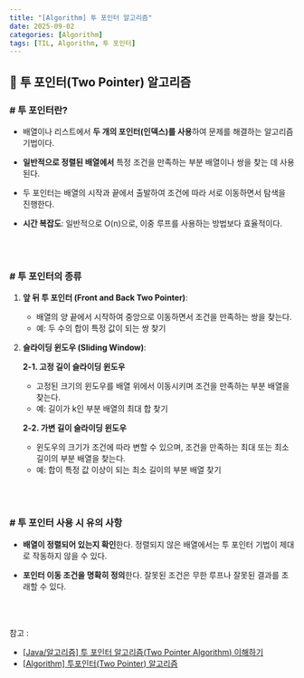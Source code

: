 ```yaml
---
title: "[Algorithm] 투 포인터 알고리즘"
date: 2025-09-02
categories: [Algorithm]
tags: [TIL, Algorithm, 투 포인터]
---
```


## 📍 투 포인터(Two Pointer) 알고리즘

### # 투 포인터란?

- 배열이나 리스트에서 **두 개의 포인터(인덱스)를 사용**하여 문제를 해결하는 알고리즘 기법이다.

- **일반적으로 정렬된 배열에서** 특정 조건을 만족하는 부분 배열이나 쌍을 찾는 데 사용된다.

- 두 포인터는 배열의 시작과 끝에서 출발하여 조건에 따라 서로 이동하면서 탐색을 진행한다.

- **시간 복잡도**: 일반적으로 O(n)으로, 이중 루프를 사용하는 방법보다 효율적이다.

<br /><br />

### # 투 포인터의 종류

1. **앞 뒤 투 포인터 (Front and Back Two Pointer)**:
   - 배열의 양 끝에서 시작하여 중앙으로 이동하면서 조건을 만족하는 쌍을 찾는다.
   - 예: 두 수의 합이 특정 값이 되는 쌍 찾기

2. **슬라이딩 윈도우 (Sliding Window)**:
   
   **2-1. 고정 길이 슬라이딩 윈도우**
    - 고정된 크기의 윈도우를 배열 위에서 이동시키며 조건을 만족하는 부분 배열을 찾는다.
    - 예: 길이가 k인 부분 배열의 최대 합 찾기 <br />
   
   **2-2. 가변 길이 슬라이딩 윈도우**
    - 윈도우의 크기가 조건에 따라 변할 수 있으며, 조건을 만족하는 최대 또는 최소 길이의 부분 배열을 찾는다.
    - 예: 합이 특정 값 이상이 되는 최소 길이의 부분 배열 찾기

<br /><br />

### # 투 포인터 사용 시 유의 사항

- **배열이 정렬되어 있는지 확인**한다. 정렬되지 않은 배열에서는 투 포인터 기법이 제대로 작동하지 않을 수 있다.

- **포인터 이동 조건을 명확히 정의**한다. 잘못된 조건은 무한 루프나 잘못된 결과를 초래할 수 있다.


<br /><br />


참고 : 
- [[Java/알고리즘] 투 포인터 알고리즘(Two Pointer Algorithm) 이해하기](https://adjh54.tistory.com/384)
- [[Algorithm] 투포인터(Two Pointer) 알고리즘](https://butter-shower.tistory.com/226)